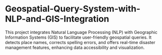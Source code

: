 # Geospatial-Query-System-with-NLP-and-GIS-Integration
This project integrates Natural Language Processing (NLP) with Geographic Information Systems (GIS) to facilitate user-friendly geospatial queries. It detects place names, corrects spelling errors, and offers real-time disaster management features, enhancing data accessibility and visualization.
